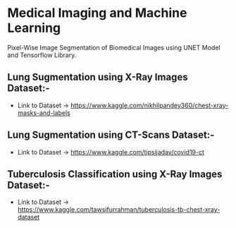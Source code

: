 # Medical Imaging and Machine Learning
Pixel-Wise Image Segmentation of Biomedical Images using UNET Model and Tensorflow Library.

## Lung Sugmentation using X-Ray Images Dataset:-
* Link to Dataset -> https://www.kaggle.com/nikhilpandey360/chest-xray-masks-and-labels

## Lung Sugmentation using CT-Scans Dataset:-
* Link to Dataset -> https://www.kaggle.com/tipsijadav/covid19-ct

## Tuberculosis Classification using X-Ray Images Dataset:-
* Link to Dataset -> https://www.kaggle.com/tawsifurrahman/tuberculosis-tb-chest-xray-dataset 
